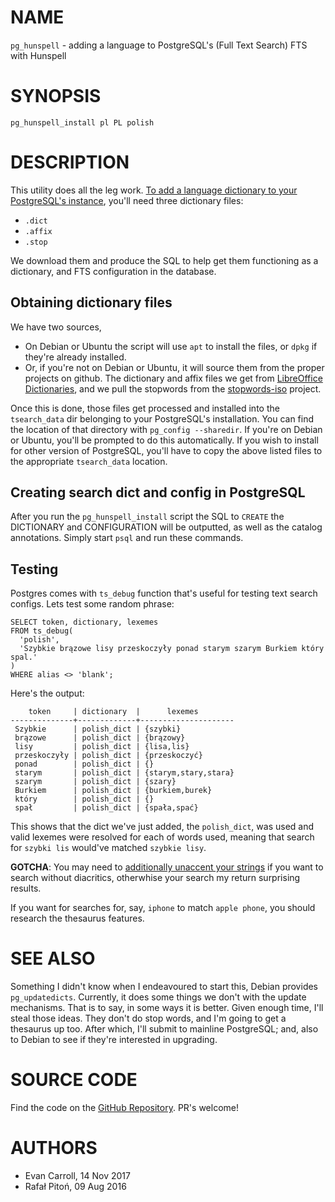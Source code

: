 NAME
====

`pg_hunspell` - adding a language to PostgreSQL's (Full Text Search) FTS with Hunspell

SYNOPSIS
===

    pg_hunspell_install pl PL polish

DESCRIPTION
====

This utility does all the leg work. [To add a language dictionary to your PostgreSQL's instance](https://www.postgresql.org/docs/current/static/textsearch-dictionaries.html), you'll need three dictionary files:

* `.dict`
* `.affix`
* `.stop`

We download them and produce the SQL to help get them functioning as a dictionary, and FTS configuration in the database.

Obtaining dictionary files
--------------------------

We have two sources,
	 

* On Debian or Ubuntu the script will use `apt` to install the files, or `dpkg` if they're already installed.
* Or, if you're not on Debian or Ubuntu, it will source them from the proper projects on github. The dictionary and affix files we get from [LibreOffice Dictionaries](https://github.com/LibreOffice/dictionaries), and we pull the stopwords from the [stopwords-iso](https://github.com/stopwords-iso) project.

Once this is done, those files get processed and installed into the `tsearch_data` dir belonging to your PostgreSQL's installation. You can find the location of that directory with `pg_config --sharedir`. If you're on Debian or Ubuntu, you'll be prompted to do this automatically. If you wish to install for other version of PostgreSQL, you'll have to copy the above listed files to the appropriate `tsearch_data` location.

Creating search dict and config in PostgreSQL
---------------------------------------------

After you run the `pg_hunspell_install` script the SQL to `CREATE` the DICTIONARY and CONFIGURATION will be outputted, as well as the catalog annotations. Simply start `psql` and run these commands.

Testing
-------

Postgres comes with `ts_debug` function that's useful for testing text search configs. Lets test some random phrase:

    SELECT token, dictionary, lexemes
    FROM ts_debug(
      'polish',
      'Szybkie brązowe lisy przeskoczyły ponad starym szarym Burkiem który spal.'
    )
    WHERE alias <> 'blank';

Here's the output:

        token     | dictionary  |      lexemes        
    --------------+-------------+---------------------
     Szybkie      | polish_dict | {szybki}
     brązowe      | polish_dict | {brązowy}
     lisy         | polish_dict | {lisa,lis}
     przeskoczyły | polish_dict | {przeskoczyć}
     ponad        | polish_dict | {}
     starym       | polish_dict | {starym,stary,stara}
     szarym       | polish_dict | {szary}
     Burkiem      | polish_dict | {burkiem,burek}
     który        | polish_dict | {}
     spał         | polish_dict | {spała,spać}

This shows that the dict we've just added, the `polish_dict`, was used and valid lexemes were resolved for each of words used, meaning that search for `szybki lis` would've matched `szybkie lisy`.

**GOTCHA**: You may need to [additionally unaccent your strings](https://www.postgresql.org/docs/current/static/unaccent.html) if you want to search without diacritics, otherwhise your search my return surprising results.

If you want for searches for, say, `iphone` to match `apple phone`, you should research the thesaurus features.

SEE ALSO
=====

Something I didn't know when I endeavoured to start this, Debian provides
`pg_updatedicts`. Currently, it does some things we don't with the update
mechanisms. That is to say, in some ways it is better. Given enough time, I'll
steal those ideas. They don't do stop words, and I'm going to get a thesaurus
up too. After which, I'll submit to mainline PostgreSQL; and, also to Debian to
see if they're interested in upgrading.

SOURCE CODE
=====

Find the code on the [GitHub Repository](https://github.com/EvanCarroll/pg_hunspell). PR's welcome!

AUTHORS
====

 * Evan Carroll, 14 Nov 2017
 * Rafał Pitoń, 09 Aug 2016
